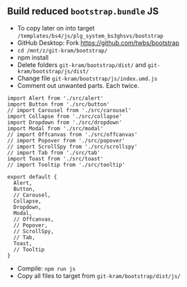 ## Build reduced `bootstrap.bundle` JS
- To copy later on into target `/templates/bs4/js/plg_system_bs3ghsvs/bootstrap`
- GitHub Desktop: Fork https://github.com/twbs/bootstrap
- `cd /mnt/z/git-kram/bootstrap/`
- npm install
- Delete folders `git-kram/bootstrap/dist/` and `git-kram/bootstrap/js/dist/`
- Change file `git-kram/bootstrap/js/index.umd.js`
- Comment out unwanted parts. Each twice.

```
import Alert from './src/alert'
import Button from './src/button'
// import Carousel from './src/carousel'
import Collapse from './src/collapse'
import Dropdown from './src/dropdown'
import Modal from './src/modal'
// import Offcanvas from './src/offcanvas'
// import Popover from './src/popover'
// import ScrollSpy from './src/scrollspy'
// import Tab from './src/tab'
import Toast from './src/toast'
// import Tooltip from './src/tooltip'

export default {
  Alert,
  Button,
  // Carousel,
  Collapse,
  Dropdown,
  Modal,
  // Offcanvas,
  // Popover,
  // ScrollSpy,
  // Tab,
  Toast,
  // Tooltip
}
```

- Compile: `npm run js`
- Copy all files to target from `git-kram/bootstrap/dist/js/`

